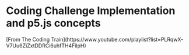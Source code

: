 <h1>Coding Challenge Implementation and p5.js concepts</h1>[From The Coding Train](https://www.youtube.com/playlist?list=PLRqwX-V7Uu6ZiZxtDDRCi6uhfTH4FilpH)
